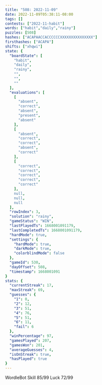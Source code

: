 ```yaml
---
title: "508: 2022-11-09"
date: 2022-11-09T05:38:11-08:00
tags: []
contests: ["2022-11-habit"]
words: ["habit","daily","rainy"]
puzzles: [508]
hashes: ["ACAPAACCACCCCCCXXXXXXXXXXXXXXX"]
firsthashes: ["ACAPA"]
shifts: ["xhqwi"]
state: {
  "boardState": [
    "habit",
    "daily",
    "rainy",
    "",
    "",
    ""
  ],
  "evaluations": [
    [
      "absent",
      "correct",
      "absent",
      "present",
      "absent"
    ],
    [
      "absent",
      "correct",
      "correct",
      "absent",
      "correct"
    ],
    [
      "correct",
      "correct",
      "correct",
      "correct",
      "correct"
    ],
    null,
    null,
    null
  ],
  "rowIndex": 3,
  "solution": "rainy",
  "gameStatus": "WIN",
  "lastPlayedTs": 1668001091179,
  "lastCompletedTs": 1668001091179,
  "hardMode": true,
  "settings": {
    "hardMode": true,
    "darkMode": true,
    "colorblindMode": false
  },
  "gameId": 530,
  "dayOffset": 508,
  "timestamp": 1668001091
}
stats: {
  "currentStreak": 17,
  "maxStreak": 69,
  "guesses": {
    "1": 0,
    "2": 12,
    "3": 51,
    "4": 76,
    "5": 51,
    "6": 11,
    "fail": 6
  },
  "winPercentage": 97,
  "gamesPlayed": 207,
  "gamesWon": 201,
  "averageGuesses": 4,
  "isOnStreak": true,
  "hasPlayed": true
}
---
```

<!-- more -->
WordleBot
Skill 85/99
Luck 72/99
